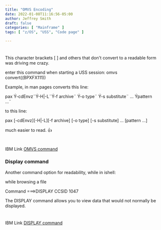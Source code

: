 ```yaml
---
title: "OMVS Encoding"
date: 2022-01-08T11:16:56-05:00
author: Jeffrey Smith
draft: false
categories: [ "Mainframe" ]
tags: [ "z/OS", "USS", "Code page" ]

---
```

#  
#  
This character brackets [ ] and others that don't convert to a readable form was driving me crazy.

enter this command when starting a USS session: omvs convert((BPXFX111))

Example, in man pages converts this line:

pax Ý-cdEnvz¨Ý-H|-L¨Ý-f archive¨ Ý-o type¨ Ý-s substitute¨ ... Ýpattern ...¨

to this line:

pax [-cdEnvz][-H|-L][-f archive] [-o type] [-s substitute] ... [pattern ...]

much easier to read. :thumbsup:

#  
#  
IBM Link [OMVS command](https://www.ibm.com/docs/en/zos/2.3.0?topic=locales-using-convert-option-omvs-command) 


### Display command

Another command option for readability, while in ishell:

while browsing a file

Command ===>DISPLAY CCSID 1047

The DISPLAY command allows you to view data that would not normally be displayed.

#  
#  
IBM Link [DISPLAY command](https://www.ibm.com/docs/en/zos/2.1.0?topic=commands-display-control-display)



